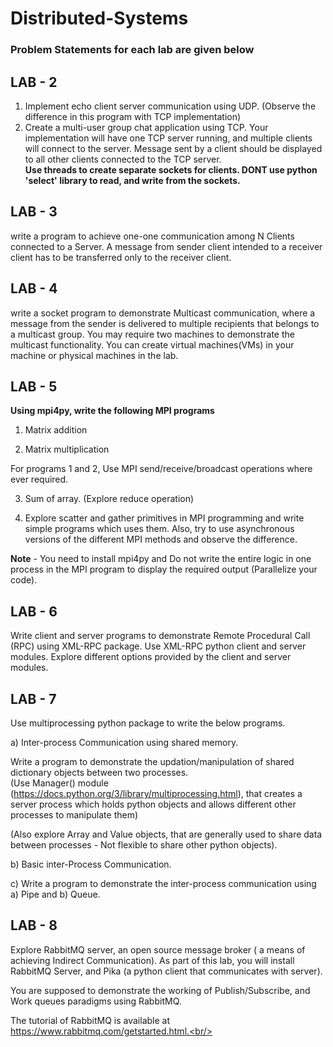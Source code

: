 # Distributed-Systems

### **Problem Statements for each lab are given below**

## LAB - 2

1) Implement echo client server communication using UDP.  (Observe the difference in this program with TCP implementation) <br/>
2) Create a multi-user group chat application using TCP. Your implementation will have one TCP server running, and multiple clients will connect to the server. Message sent by a client should be displayed to all other clients connected to the TCP server. <br/> 
**Use threads to create separate sockets for clients. DONT use python 'select' library to read, and write from the sockets.<br/>**


## LAB - 3

write a program to achieve one-one communication among N Clients connected to a Server. A message from sender client intended to a receiver client has to be transferred only to the receiver client.


## LAB - 4

write a socket program to demonstrate Multicast communication, where a message from the sender is delivered to multiple recipients that belongs to a multicast group. 
You may require two machines to demonstrate the multicast functionality. You can create virtual machines(VMs) in your machine or physical machines in the lab.


## LAB - 5

**Using mpi4py, write the following MPI programs**

1) Matrix addition <br/>

2) Matrix multiplication <br/>

For programs 1 and 2, Use MPI send/receive/broadcast operations where ever required. <br/>

3) Sum of array. (Explore reduce operation) <br/>

4) Explore scatter and gather primitives in MPI programming and write simple programs which uses them. Also, try to use asynchronous versions of the different MPI methods and observe the difference. <br/>

**Note** - You need to install mpi4py and Do not write the entire logic in one process in the MPI program to display the required output (Parallelize your code). <br/>


## LAB - 6

Write client and server programs to demonstrate Remote Procedural Call (RPC) using XML-RPC package. Use XML-RPC python client and server modules. Explore different options provided by the client and server modules.<br/>

## LAB - 7

Use multiprocessing python package to write the below programs.<br/>

a) Inter-process Communication using shared memory.<br/>

Write a program to demonstrate the updation/manipulation of shared dictionary objects between two processes.<br/>
(Use Manager() module (https://docs.python.org/3/library/multiprocessing.html), that creates a server process which holds python objects and allows different other processes to manipulate them)<br/>

(Also explore Array and Value objects, that are generally used to share data between processes - Not flexible to share other python objects).<br/>

b) Basic inter-Process Communication.<br/>

c) Write a program to demonstrate the inter-process communication using a) Pipe and b) Queue.<br/>

## LAB - 8

Explore RabbitMQ server, an open source message broker ( a means of achieving Indirect Communication). As part of this lab, you will install RabbitMQ Server, and Pika (a python client that communicates with server).<br/> 

You are supposed to demonstrate the working of Publish/Subscribe, and Work queues paradigms using RabbitMQ.<br/>

The tutorial of RabbitMQ is available at https://www.rabbitmq.com/getstarted.html.<br/>








